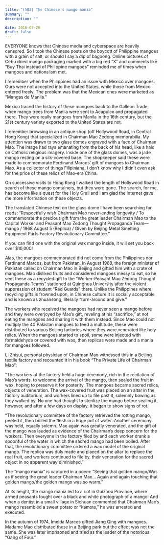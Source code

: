 ```yaml
---
title: "[502] The Chinese’s mango mania"
summary: ""
description: ""

date: 2016-07-20
draft: false
---
```


EVERYONE knows that Chinese media and cyberspace are heavily censored. So I took the Chinese posts on the boycott of Philippine mangoes with a grain of salt, or should I say a dip of bagoong. Online pictures of Cebu dried mango packaging marked with a big red “X” and comments like “Buy Thai instead of Philippine mangoes” reminded me of times when mangoes and nationalism met.

I remember when the Philippines had an issue with Mexico over mangoes. Ours were not accepted into the United States, while those from Mexico entered freely. The problem was that the Mexican ones were marketed as “Mangas de Manila.”

Mexico traced the history of these mangoes back to the Galleon Trade, when mango trees from Manila were sent to Acapulco and propagated there. They were really mangoes from Manila in the 16th century, but the 21st century variety exported to the United States are not.

I remember browsing in an antique shop (off Hollywood Road, in Central Hong Kong) that specialized in Chairman Mao Zedong memorabilia. My attention was drawn to two glass domes engraved with a face of Chairman Mao. The image had rays emanating from the back of his head, like a halo on Catholic religious imagery. Inside one of the glass domes, was a jade mango resting on a silk-covered base. The shopkeeper said these were made to commemorate Ferdinand Marcos’ gift of mangoes to Chairman Mao. As a collector of things Filipiniana, I don’t know why I didn’t even ask for the price of these relics of Mao-era China.

On successive visits to Hong Kong I walked the length of Hollywood Road in search of these mango containers, but they were gone. The search, for me, has become like a quest for the Holy Grail and I am glad the internet gave me more information on these objects.

The translated Chinese text on the glass dome I have been searching for reads: “Respectfully wish Chairman Mao never-ending longevity / To commemorate the precious gift from the great leader Chairman Mao to the Capital Worker and Peasant Mao Zedong Thought Propaganda Team—mango / 1968 August 5 (Replica) / Given by Beijing Metal Smelting Equipment Parts Factory Revolutionary Committee.”

If you can find one with the original wax mango inside, it will set you back over $10,000!

Alas, the mangoes commemorated did not come from the Philippines nor Ferdinand Marcos, but from Pakistan. In August 1968, the foreign minister of Pakistan called on Chairman Mao in Beijing and gifted him with a crate of mangoes. Mao disliked fruits and considered mangoes messy to eat, so he sent these as a recycled gift to the “Worker-Peasant Mao Zedong Thought Propaganda Teams” stationed at Quinghua University after the violent suppression of student “Red Guards” there. Unlike the Philippines where recycling gifts is frowned upon, in Chinese culture it is socially acceptable and is known as zhuansong, literally “turn-around and give.”

The workers who received the mangoes had never seen a mango before and they were overjoyed by Mao’s gift, reveling at his “sacrifice,” at not eating the mangoes and sharing it with them instead. Since Mao could not multiply the 40 Pakistan mangoes to feed a multitude, these were distributed to various Beijing factories where they were venerated like holy relics. When the mangoes started to spoil, some were injected with formaldehyde or covered with wax, then replicas were made and a mania for mangoes followed.

Li Zhisui, personal physician of Chairman Mao witnessed this in a Beijing textile factory and recounted it in his book “The Private Life of Chairman Mao”:

“The workers at the factory held a huge ceremony, rich in the recitation of Mao’s words, to welcome the arrival of the mango, then sealed the fruit in wax, hoping to preserve it for posterity. The mangoes became sacred relics, objects of veneration. The wax-covered fruit was placed on an altar in the factory auditorium, and workers lined up to file past it, solemnly bowing as they walked by. No one had thought to sterilize the mango before sealing it, however, and after a few days on display, it began to show signs of rot.

“The revolutionary committee of the factory retrieved the rotting mango, peeled it, then boiled the flesh in a huge pot of water. Another ceremony was held, equally solemn. Mao again was greatly venerated, and the gift of the mango was lauded as evidence of the Chairman’s deep concern for the workers. Then everyone in the factory filed by and each worker drank a spoonful of the water in which the sacred mango had been boiled. After that, the revolutionary committee ordered a wax model of the original mango. The replica was duly made and placed on the altar to replace the real fruit, and workers continued to file by, their veneration for the sacred object in no apparent way diminished.”

The “mango mania” is captured in a poem: “Seeing that golden mango/Was as if seeing the great leader Chairman Mao… Again and again touching that golden mango/the golden mango was so warm.”

At its height, the mango mania led to a riot in Guizhou Province, where armed peasants fought over a black and white photograph of a mango! And when a dentist in a small village in Sichuan commented that Chairman Mao’s mango resembled a sweet potato or “kamote,” he was arrested and executed.

In the autumn of 1974, Imelda Marcos gifted Jiang Qing with mangoes. Madame Mao distributed these in a Beijing park but the effect was not the same. She was later imprisoned and tried as the leader of the notorious “Gang of Four.”
